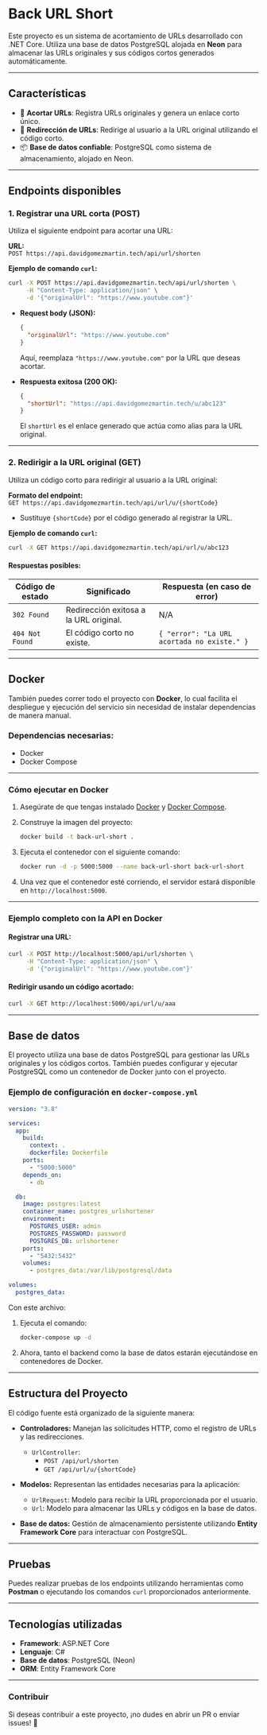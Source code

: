 # **Back URL Short**

Este proyecto es un sistema de acortamiento de URLs desarrollado con .NET Core. Utiliza una base de datos PostgreSQL alojada en **Neon** para almacenar las URLs originales y sus códigos cortos generados automáticamente.

---

## **Características**

- 🎯 **Acortar URLs**: Registra URLs originales y genera un enlace corto único.
- 🚀 **Redirección de URLs**: Redirige al usuario a la URL original utilizando el código corto.
- 📦 **Base de datos confiable**: PostgreSQL como sistema de almacenamiento, alojado en Neon.

---

## **Endpoints disponibles**

### **1. Registrar una URL corta (POST)**

Utiliza el siguiente endpoint para acortar una URL:

**URL:**  
`POST https://api.davidgomezmartin.tech/api/url/shorten`

**Ejemplo de comando `curl`:**
```bash
curl -X POST https://api.davidgomezmartin.tech/api/url/shorten \
     -H "Content-Type: application/json" \
     -d '{"originalUrl": "https://www.youtube.com"}'
```

- **Request body (JSON):**
  ```json
  {
    "originalUrl": "https://www.youtube.com"
  }
  ```
  Aquí, reemplaza `"https://www.youtube.com"` por la URL que deseas acortar.

- **Respuesta exitosa (200 OK):**
  ```json
  {
    "shortUrl": "https://api.davidgomezmartin.tech/u/abc123"
  }
  ```
  El `shortUrl` es el enlace generado que actúa como alias para la URL original.

---

### **2. Redirigir a la URL original (GET)**

Utiliza un código corto para redirigir al usuario a la URL original:

**Formato del endpoint:**  
`GET https://api.davidgomezmartin.tech/api/url/u/{shortCode}`

- Sustituye `{shortCode}` por el código generado al registrar la URL.

**Ejemplo de comando `curl`:**
```bash
curl -X GET https://api.davidgomezmartin.tech/api/url/u/abc123
```

#### Respuestas posibles:

| Código de estado | Significado                          | Respuesta (en caso de error)             |
|-------------------|--------------------------------------|------------------------------------------|
| `302 Found`       | Redirección exitosa a la URL original. | N/A                                      |
| `404 Not Found`   | El código corto no existe.           | `{ "error": "La URL acortada no existe." }` |

---

## **Docker**

También puedes correr todo el proyecto con **Docker**, lo cual facilita el despliegue y ejecución del servicio sin necesidad de instalar dependencias de manera manual.

### **Dependencias necesarias:**
- Docker
- Docker Compose

---

### **Cómo ejecutar en Docker**

1. Asegúrate de que tengas instalado [Docker](https://www.docker.com/) y [Docker Compose](https://docs.docker.com/compose/).

2. Construye la imagen del proyecto:
   ```bash
   docker build -t back-url-short .
   ```

3. Ejecuta el contenedor con el siguiente comando:
   ```bash
   docker run -d -p 5000:5000 --name back-url-short back-url-short
   ```

4. Una vez que el contenedor esté corriendo, el servidor estará disponible en `http://localhost:5000`.

---

### **Ejemplo completo con la API en Docker**

#### Registrar una URL:

```bash
curl -X POST http://localhost:5000/api/url/shorten \
     -H "Content-Type: application/json" \
     -d '{"originalUrl": "https://www.youtube.com"}'
```

#### Redirigir usando un código acortado:

```bash
curl -X GET http://localhost:5000/api/url/u/aaa
```

---

## **Base de datos**

El proyecto utiliza una base de datos PostgreSQL para gestionar las URLs originales y los códigos cortos. También puedes configurar y ejecutar PostgreSQL como un contenedor de Docker junto con el proyecto.

### **Ejemplo de configuración en `docker-compose.yml`**

```yaml
version: "3.8"

services:
  app:
    build:
      context: .
      dockerfile: Dockerfile
    ports:
      - "5000:5000"
    depends_on:
      - db

  db:
    image: postgres:latest
    container_name: postgres_urlshortener
    environment:
      POSTGRES_USER: admin
      POSTGRES_PASSWORD: password
      POSTGRES_DB: urlshortener
    ports:
      - "5432:5432"
    volumes:
      - postgres_data:/var/lib/postgresql/data

volumes:
  postgres_data:
```

Con este archivo:

1. Ejecuta el comando:
   ```bash
   docker-compose up -d
   ```

2. Ahora, tanto el backend como la base de datos estarán ejecutándose en contenedores de Docker.

---

## **Estructura del Proyecto**

El código fuente está organizado de la siguiente manera:

- **Controladores:**
  Manejan las solicitudes HTTP, como el registro de URLs y las redirecciones.
    - `UrlController`:
        - `POST /api/url/shorten`
        - `GET /api/url/u/{shortCode}`

- **Modelos:**
  Representan las entidades necesarias para la aplicación:
    - `UrlRequest`: Modelo para recibir la URL proporcionada por el usuario.
    - `Url`: Modelo para almacenar las URLs y códigos en la base de datos.

- **Base de datos:**
  Gestión de almacenamiento persistente utilizando **Entity Framework Core** para interactuar con PostgreSQL.

---

## **Pruebas**

Puedes realizar pruebas de los endpoints utilizando herramientas como **Postman** o ejecutando los comandos `curl` proporcionados anteriormente.

---

## **Tecnologías utilizadas**

- **Framework**: ASP.NET Core
- **Lenguaje**: C#
- **Base de datos**: PostgreSQL (Neon)
- **ORM**: Entity Framework Core

---

### **Contribuir**

Si deseas contribuir a este proyecto, ¡no dudes en abrir un PR o enviar issues! 🙂